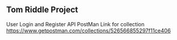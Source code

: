 ## Tom Riddle Project
 User Login and Register API
PostMan Link for collection https://www.getpostman.com/collections/526566855297f11ce406
